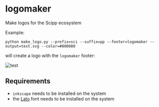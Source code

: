 # logomaker

Make logos for the Scipp ecosystem

Example:

```
python make_logo.py --prefix=sci --suffix=pp --footer=logomaker --output=test.svg --color=#800080
```

will create a logo with the `logomaker` footer:

![test](https://github.com/user-attachments/assets/4c8d52aa-66d1-4b7c-af8c-e8f697bfcee1)

## Requirements

- `inkscape` needs to be installed on the system
- the [Lato](https://fonts.google.com/specimen/Lato) font needs to be installed on the system
